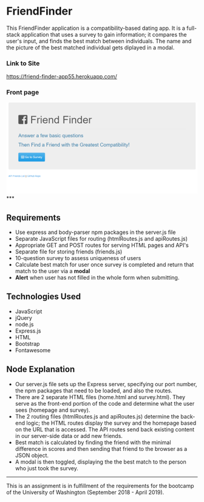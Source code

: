 # FriendFinder

This FriendFinder application is a compatibility-based dating app. It is a full-stack application that uses a survey to gain information; it compares the user's input, and finds the best match between individuals. The name and the picture of the best matched individual gets diplayed in a modal.

### Link to Site

https://friend-finder-app55.herokuapp.com/

### Front page

<img src="https://github.com/Heidijvr/FriendFinder/blob/master/Images/home.png" alt Friend Finder Home Page>
***

## Requirements

- Use express and body-parser npm packages in the server.js file
- Separate JavaScript files for routing (htmlRoutes.js and apiRoutes.js)
- Appropriate GET and POST routes for serving HTML pages and API's
- Separate file for storing friends (friends.js)
- 10-question survey to assess uniqueness of users
- Calculate best match for user once survey is completed and return that match to the user via a **modal**
- **Alert** when user has not filled in the whole form when submitting.

## Technologies Used

- JavaScript
- jQuery
- node.js
- Express.js
- HTML
- Bootstrap
- Fontawesome

## Node Explanation

* Our server.js file sets up the Express server, specifying our port number, the npm packages that need to be loaded, and also the routes.
* There are 2 separate HTML files (home.html and survey.html). They serve as the front-end portion of the code and determine what the user sees (homepage and survey).
* The 2 routing files (htmlRoutes.js and apiRoutes.js) determine the back-end logic; the HTML routes display the survey and the homepage based on the URL that is accessed. The API routes send back existing content in our server-side data or add new friends.
* Best match is calculated by finding the friend with the minimal difference in scores and then sending that friend to the browser as a JSON object.
* A modal is then toggled, displaying the the best match to the person who just took the survey.
***

This is an assignment is in fulfillment of the requirements for the bootcamp of the University of Washington (September 2018 - April 2019).

